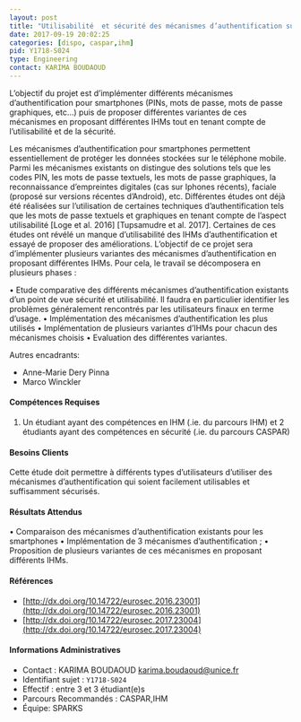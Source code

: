 ```yaml
---
layout: post
title: "Utilisabilité  et sécurité des mécanismes d’authentification sur smartphones "
date: 2017-09-19 20:02:25
categories: [dispo, caspar,ihm]
pid: Y1718-S024
type: Engineering
contact: KARIMA BOUDAOUD
---
```

       
L’objectif du projet est d’implémenter différents mécanismes d’authentification pour smartphones (PINs, mots de passe, mots de passe graphiques, etc…) puis de proposer différentes variantes de ces mécanismes en  proposant différentes IHMs tout en tenant compte de l’utilisabilité et de la sécurité.

Les mécanismes d’authentification pour smartphones permettent essentiellement de protéger les données stockées sur le téléphone mobile. Parmi les mécanismes existants on distingue des solutions tels que les codes PIN, les mots de passe textuels, les mots de passe graphiques, la reconnaissance d’empreintes digitales (cas sur Iphones récents), faciale (proposé sur versions récentes d’Android), etc. 
Différentes études ont déjà été réalisées sur l’utilisation de certaines techniques d’authentification tels que les mots de passe textuels et graphiques en tenant compte de l’aspect utilisabilité [Loge et al. 2016] [Tupsamudre et al. 2017]. Certaines de ces études ont révélé un manque d’utilisabilité des IHMs d’authentification et essayé de proposer des améliorations. L’objectif de ce projet sera d’implémenter plusieurs variantes des mécanismes d’authentification en proposant différentes IHMs. Pour cela, le travail se décomposera en plusieurs phases :

•	Etude comparative des différents mécanismes d’authentification existants d’un point de vue sécurité et utilisabilité. Il faudra en particulier identifier les problèmes généralement rencontrés par les utilisateurs finaux en terme d’usage.
•	Implémentation des mécanismes d’authentification les plus utilisés
•	Implémentation de plusieurs variantes d’IHMs pour chacun des mécanismes choisis
•	Evaluation des différentes variantes.

Autres encadrants:
- Anne-Marie Dery Pinna 
- Marco Winckler  


#### Compétences Requises
1) Un étudiant ayant des compétences en  IHM  (.ie. du parcours IHM) et 2 étudiants ayant des compétences en sécurité (.ie. du parcours CASPAR)



     

#### Besoins Clients
Cette étude doit permettre à différents types d’utilisateurs d’utiliser des mécanismes d’authentification qui soient facilement utilisables et suffisamment sécurisés.

#### Résultats Attendus
•	Comparaison des mécanismes d’authentification existants pour les smartphones
•	Implémentation de 3 mécanismes d’authentification ; 
•	Proposition de plusieurs variantes de ces mécanismes en proposant différents IHMs.


#### Références

  * [http://dx.doi.org/10.14722/eurosec.2016.23001](http://dx.doi.org/10.14722/eurosec.2016.23001)
  * [http://dx.doi.org/10.14722/eurosec.2017.23004](http://dx.doi.org/10.14722/eurosec.2017.23004)

#### Informations Administratives
  * Contact : KARIMA BOUDAOUD <karima.boudaoud@unice.fr>
  * Identifiant sujet : `Y1718-S024`
  * Effectif : entre 3 et 3 étudiant(e)s
  * Parcours Recommandés : CASPAR,IHM
  * Équipe: SPARKS

     